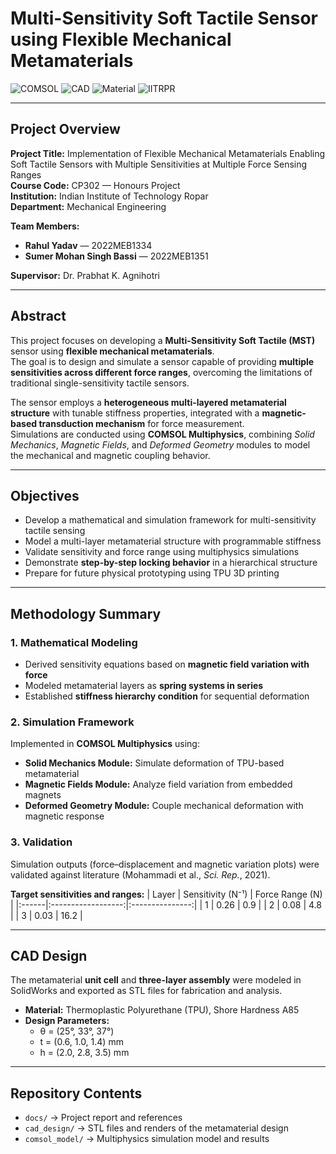 # Multi-Sensitivity Soft Tactile Sensor using Flexible Mechanical Metamaterials

![COMSOL](https://img.shields.io/badge/Simulation-COMSOL%20Multiphysics-blue)
![CAD](https://img.shields.io/badge/CAD-SolidWorks-orange)
![Material](https://img.shields.io/badge/Material-TPU%20(A85)-green)
![IITRPR](https://img.shields.io/badge/IIT-Ropar-yellow)

---

## Project Overview

**Project Title:** Implementation of Flexible Mechanical Metamaterials Enabling Soft Tactile Sensors with Multiple Sensitivities at Multiple Force Sensing Ranges  
**Course Code:** CP302 — Honours Project  
**Institution:** Indian Institute of Technology Ropar  
**Department:** Mechanical Engineering  

**Team Members:**  
- **Rahul Yadav** — 2022MEB1334  
- **Sumer Mohan Singh Bassi** — 2022MEB1351  

**Supervisor:** Dr. Prabhat K. Agnihotri  

---

## Abstract

This project focuses on developing a **Multi-Sensitivity Soft Tactile (MST)** sensor using **flexible mechanical metamaterials**.  
The goal is to design and simulate a sensor capable of providing **multiple sensitivities across different force ranges**, overcoming the limitations of traditional single-sensitivity tactile sensors.

The sensor employs a **heterogeneous multi-layered metamaterial structure** with tunable stiffness properties, integrated with a **magnetic-based transduction mechanism** for force measurement.  
Simulations are conducted using **COMSOL Multiphysics**, combining *Solid Mechanics*, *Magnetic Fields*, and *Deformed Geometry* modules to model the mechanical and magnetic coupling behavior.

---

## Objectives

- Develop a mathematical and simulation framework for multi-sensitivity tactile sensing  
- Model a multi-layer metamaterial structure with programmable stiffness  
- Validate sensitivity and force range using multiphysics simulations  
- Demonstrate **step-by-step locking behavior** in a hierarchical structure  
- Prepare for future physical prototyping using TPU 3D printing  

---

## Methodology Summary

### 1. Mathematical Modeling
- Derived sensitivity equations based on **magnetic field variation with force**  
- Modeled metamaterial layers as **spring systems in series**  
- Established **stiffness hierarchy condition** for sequential deformation  

### 2. Simulation Framework
Implemented in **COMSOL Multiphysics** using:
- **Solid Mechanics Module:** Simulate deformation of TPU-based metamaterial  
- **Magnetic Fields Module:** Analyze field variation from embedded magnets  
- **Deformed Geometry Module:** Couple mechanical deformation with magnetic response  

### 3. Validation
Simulation outputs (force–displacement and magnetic variation plots) were validated against literature (Mohammadi et al., *Sci. Rep.*, 2021).

**Target sensitivities and ranges:**
| Layer | Sensitivity (N⁻¹) | Force Range (N) |
|:------|:------------------:|:---------------:|
| 1 | 0.26 | 0.9 |
| 2 | 0.08 | 4.8 |
| 3 | 0.03 | 16.2 |

---

## CAD Design

The metamaterial **unit cell** and **three-layer assembly** were modeled in SolidWorks and exported as STL files for fabrication and analysis.

- **Material:** Thermoplastic Polyurethane (TPU), Shore Hardness A85  
- **Design Parameters:**  
  - θ = (25°, 33°, 37°)  
  - t = (0.6, 1.0, 1.4) mm  
  - h = (2.0, 2.8, 3.5) mm  
--- 

## Repository Contents
- `docs/` → Project report and references  
- `cad_design/` → STL files and renders of the metamaterial design  
- `comsol_model/` → Multiphysics simulation model and results  
